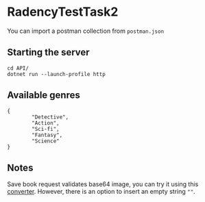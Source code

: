# RadencyTestTask2
You can import a postman collection from `postman.json`
## Starting the server
```
cd API/
dotnet run --launch-profile http 
```
## Available genres
```
{
        "Detective",
        "Action",
        "Sci-fi",
        "Fantasy",
        "Science"
}
```
## Notes
Save book request validates base64 image, you can try it using this [converter](https://www.base64-image.de/). However, there is an option to insert an empty string `""`.
